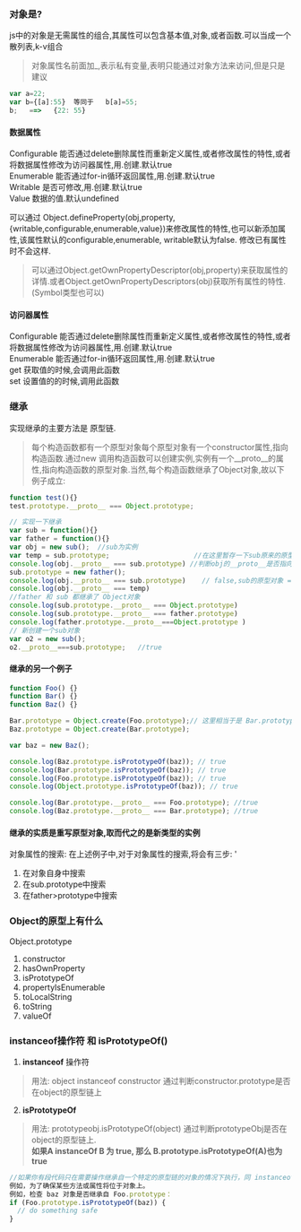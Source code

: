 ### 对象是?
js中的对象是无需属性的组合,其属性可以包含基本值,对象,或者函数.可以当成一个散列表,k-v组合
>对象属性名前面加_,表示私有变量,表明只能通过对象方法来访问,但是只是建议  
```js
var a=22;
var b={[a]:55}  等同于   b[a]=55; 
b;   ==>   {22: 55}
```
#### 数据属性
Configurable 能否通过delete删除属性而重新定义属性,或者修改属性的特性,或者将数据属性修改为访问器属性,用.创建.默认true  
Enumerable  能否通过for-in循环返回属性,用.创建.默认true  
Writable  是否可修改,用.创建.默认true  
Value  数据的值.默认undefined  

可以通过 Object.defineProperty(obj,property,{writable,configurable,enumerable,value})来修改属性的特性,也可以新添加属性,该属性默认的configurable,enumerable,
writable默认为false. 修改已有属性时不会这样.  
>可以通过Object.getOwnPropertyDescriptor(obj,property)来获取属性的详情.或者Object.getOwnPropertyDescriptors(obj)获取所有属性的特性.(Symbol类型也可以)

#### 访问器属性
Configurable 能否通过delete删除属性而重新定义属性,或者修改属性的特性,或者将数据属性修改为访问器属性,用.创建.默认true  
Enumerable  能否通过for-in循环返回属性,用.创建.默认true  
get  获取值的时候,会调用此函数  
set  设置值的的时候,调用此函数  
 
### 继承
实现继承的主要方法是 原型链.  
>每个构造函数都有一个原型对象每个原型对象有一个constructor属性,指向构造函数.通过new 调用构造函数可以创建实例,实例有一个__proto__的属性,指向构造函数的原型对象.当然,每个构造函数继承了Object对象,故以下例子成立:  
```js
function test(){}
test.prototype.__proto__ === Object.prototype;
```
```js
// 实现一下继承
var sub = function(){}
var father = function(){}
var obj = new sub();  //sub为实例
var temp = sub.prototype;                     //在这里暂存一下sub原来的原型对象
console.log(obj.__proto__ === sub.prototype) //判断obj的__proto__是否指向sub的原型对象  true
sub.prototype = new father();
console.log(obj.__proto__ === sub.prototype)    // false,sub的原型对象 = new father了,因此sub.__proto__不再指向sub的原型了.
console.log(obj.__proto__ === temp)                                        //true,temp还是指向原来sub的原型对象
//father 和 sub 都继承了 Object对象
console.log(sub.prototype.__proto__ === Object.prototype)                  //false,sub的原型对象 = new father了
console.log(sub.prototype.__proto__ === father.prototype)               //true,因此指向了father的原型对象
console.log(father.prototype.__proto__===Object.prototype )            //true
// 新创建一个sub对象
var o2 = new sub();
o2.__proto__===sub.prototype;   //true
```
#### 继承的另一个例子
```js
function Foo() {}
function Bar() {}
function Baz() {}

Bar.prototype = Object.create(Foo.prototype);// 这里相当于是 Bar.prototype === new Foo()
Baz.prototype = Object.create(Bar.prototype);

var baz = new Baz();

console.log(Baz.prototype.isPrototypeOf(baz)); // true
console.log(Bar.prototype.isPrototypeOf(baz)); // true
console.log(Foo.prototype.isPrototypeOf(baz)); // true
console.log(Object.prototype.isPrototypeOf(baz)); // true

console.log(Bar.prototype.__proto__ === Foo.prototype); //true
console.log(Baz.prototype.__proto__ === Bar.prototype); //true
```
#### 继承的实质是重写原型对象,取而代之的是新类型的实例
对象属性的搜索: 在上述例子中,对于对象属性的搜索,将会有三步:  '
1. 在对象自身中搜索  
2. 在sub.prototype中搜索  
3. 在father>prototype中搜索

### Object的原型上有什么
Object.prototype  
1. constructor  
2. hasOwnProperty  
3. isPrototypeOf  
4. propertyIsEnumerable  
5. toLocalString  
6. toString  
7. valueOf

### instanceof操作符 和 isPrototypeOf()
1. **instanceof** 操作符  
> 用法: object instanceof constructor  通过判断constructor.prototype是否在object的原型链上
2. **isPrototypeOf**  
> 用法: prototypeobj.isPrototypeOf(object) 通过判断prototypeObj是否在object的原型链上.  
**如果A instanceOf B 为 true, 那么 B.prototype.isPrototypeOf(A)也为true**
```js
//如果你有段代码只在需要操作继承自一个特定的原型链的对象的情况下执行，同 instanceof 操作符一样 isPrototypeOf() 方法就会派上用场，  
例如，为了确保某些方法或属性将位于对象上。
例如，检查 baz 对象是否继承自 Foo.prototype：
if (Foo.prototype.isPrototypeOf(baz)) {
  // do something safe
}
```
